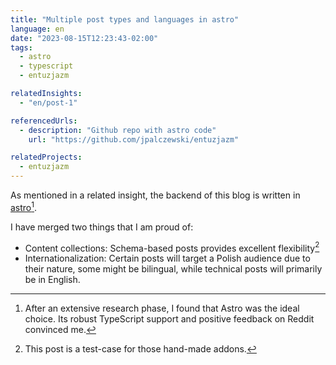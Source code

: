 ```yaml
---
title: "Multiple post types and languages in astro"
language: en
date: "2023-08-15T12:23:43-02:00"
tags:
  - astro
  - typescript
  - entuzjazm

relatedInsights:
  - "en/post-1"

referencedUrls:
  - description: "Github repo with astro code"
    url: "https://github.com/jpalczewski/entuzjazm"

relatedProjects:
  - entuzjazm
---
```


As mentioned in a related insight, the backend of this blog is written in [astro](https://astro.build/)[^1].

I have merged two things that I am proud of:

- Content collections: Schema-based posts provides excellent flexibility[^2]
- Internationalization: Certain posts will target a Polish audience due to their nature, some might be bilingual, while technical posts will primarily be in English.

[^1]: After an extensive research phase, I found that Astro was the ideal choice. Its robust TypeScript support and positive feedback on Reddit convinced me.
[^2]: This post is a test-case for those hand-made addons.
